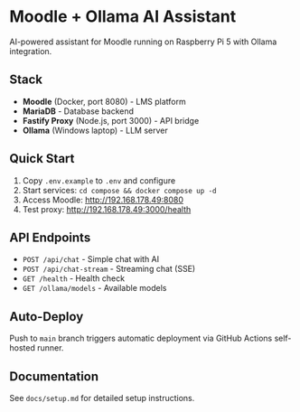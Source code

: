# Moodle + Ollama AI Assistant

AI-powered assistant for Moodle running on Raspberry Pi 5 with Ollama integration.

## Stack

- **Moodle** (Docker, port 8080) - LMS platform
- **MariaDB** - Database backend
- **Fastify Proxy** (Node.js, port 3000) - API bridge
- **Ollama** (Windows laptop) - LLM server

## Quick Start

1. Copy `.env.example` to `.env` and configure
2. Start services: `cd compose && docker compose up -d`
3. Access Moodle: http://192.168.178.49:8080
4. Test proxy: http://192.168.178.49:3000/health

## API Endpoints

- `POST /api/chat` - Simple chat with AI
- `POST /api/chat-stream` - Streaming chat (SSE)
- `GET /health` - Health check
- `GET /ollama/models` - Available models

## Auto-Deploy

Push to `main` branch triggers automatic deployment via GitHub Actions self-hosted runner.

## Documentation

See `docs/setup.md` for detailed setup instructions.
